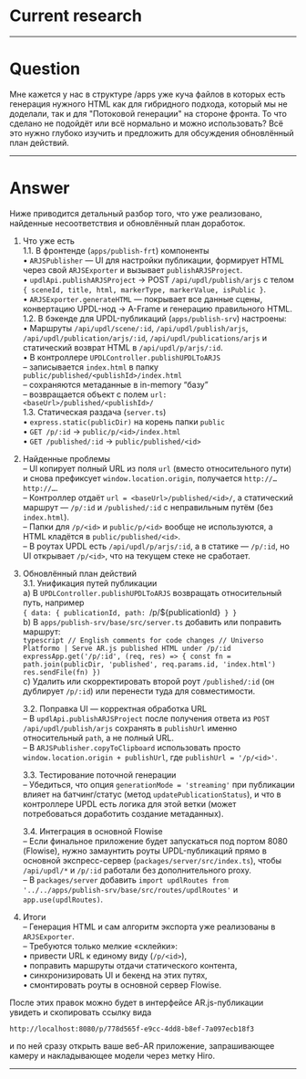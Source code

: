 # Current research

---

# Question

Мне кажется у нас в структуре /apps уже куча файлов в которых есть генерация нужного HTML как для гибридного подхода, который мы не доделали, так и для "Потоковой генерации" на стороне фронта. То что сделано не подойдёт или всё нормально и можно использовать? Всё это нужно глубоко изучить и предложить для обсуждения обновлённый план действий.

---

# Answer

Ниже приводится детальный разбор того, что уже реализовано, найденные несоответствия и обновлённый план доработок.

1.  Что уже есть  
    1.1. В фронтенде (`apps/publish-frt`) компоненты  
        • `ARJSPublisher` — UI для настройки публикации, формирует HTML через свой `ARJSExporter` и вызывает `publishARJSProject`.  
        • `updlApi.publishARJSProject` → POST `/api/updl/publish/arjs` с телом `{ sceneId, title, html, markerType, markerValue, isPublic }`.  
        • `ARJSExporter.generateHTML` — покрывает все данные сцены, конвертацию UPDL-нод → A-Frame и генерацию правильного HTML.  
    1.2. В бэкенде для UPDL-публикаций (`apps/publish-srv`) настроены:  
        • Маршруты `/api/updl/scene/:id`, `/api/updl/publish/arjs`, `/api/updl/publication/arjs/:id`, `/api/updl/publications/arjs` и статический возврат HTML в `/api/updl/p/arjs/:id`.  
        • В контроллере `UPDLController.publishUPDLToARJS`  
            – записывается `index.html` в папку `public/published/<publishId>/index.html`  
            – сохраняются метаданные в in-memory “базу”  
            – возвращается объект с полем `url: <baseUrl>/published/<publishId>/`  
    1.3. Статическая раздача (`server.ts`)  
        • `express.static(publicDir)` на корень папки `public`  
        • `GET /p/:id` → `public/p/<id>/index.html`  
        • `GET /published/:id` → `public/published/<id>`  

2.  Найденные проблемы  
    – UI копирует полный URL из поля `url` (вместо относительного пути) и снова префиксует `window.location.origin`, получается `http://…http://…`.  
    –  Контроллер отдаёт `url = <baseUrl>/published/<id>/`, а статический маршрут — `/p/:id` и `/published/:id` с неправильным путём (без `index.html`).  
    –  Папки для `/p/<id>` и `public/p/<id>` вообще не используются, а HTML кладётся в `public/published/<id>`.  
    –  В роутах UPDL есть `/api/updl/p/arjs/:id`, а в статике — `/p/:id`, но UI открывает `/p/<id>`, что на текущем стеке не сработает.  

3.  Обновлённый план действий  
    3.1. Унификация путей публикации  
        a) В `UPDLController.publishUPDLToARJS` возвращать относительный путь, например  
           `{ data: { publicationId, path: `/p/${publicationId}` } }`  
        b) В `apps/publish-srv/base/src/server.ts` добавить или поправить маршрут:  
           ```typescript
           // English comments for code changes
           // Universo Platformo | Serve AR.js published HTML under /p/:id
           expressApp.get('/p/:id', (req, res) => {
             const fn = path.join(publicDir, 'published', req.params.id, 'index.html')
             res.sendFile(fn)
           })
           ```  
        c) Удалить или скорректировать второй роут `/published/:id` (он дублирует `/p/:id`) или перенести туда для совместимости.  

    3.2. Поправка UI — корректная обработка URL  
        –  В `updlApi.publishARJSProject` после получения ответа из `POST /api/updl/publish/arjs` сохранять в `publishUrl` именно относительный `path`, а не полный URL.  
        –  В `ARJSPublisher.copyToClipboard` использовать просто `window.location.origin + publishUrl`, где `publishUrl = '/p/<id>'`.  

    3.3. Тестирование поточной генерации  
        –  Убедиться, что опция `generationMode = 'streaming'` при публикации влияет на батчинг/статус (метод `updatePublicationStatus`), и что в контроллере UPDL есть логика для этой ветки (может потребоваться доработить создание метаданных).  

    3.4. Интеграция в основной Flowise  
        –  Если финальное приложение будет запускаться под портом 8080 (Flowise), нужно замаунтить роуты UPDL-публикаций прямо в основной экспресс-сервер (`packages/server/src/index.ts`), чтобы `/api/updl/*` и `/p/:id` работали без дополнительного proxy.  
        –  В `packages/server` добавить `import updlRoutes from '../../apps/publish-srv/base/src/routes/updlRoutes'` и `app.use(updlRoutes)`.

4.  Итоги  
    –  Генерация HTML и сам алгоритм экспорта уже реализованы в `ARJSExporter`.  
    –  Требуются только мелкие «склейки»:  
      • привести URL к единому виду (`/p/<id>`),  
      • поправить маршруты отдачи статического контента,  
      • синхронизировать UI и бекенд на этих путях,  
      • смонтировать роуты в основной сервер Flowise.  

После этих правок можно будет в интерфейсе AR.js-публикации увидеть и скопировать ссылку вида  
```
http://localhost:8080/p/778d565f-e9cc-4dd8-b8ef-7a097ecb18f3
```  
и по ней сразу открыть ваше веб-AR приложение, запрашивающее камеру и накладывающее модели через метку Hiro.


---





